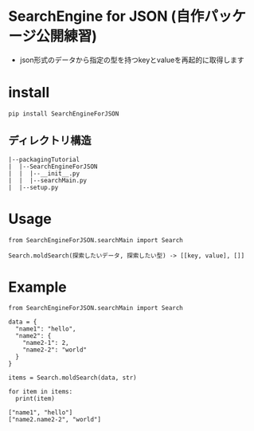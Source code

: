 
# SearchEngine for JSON (自作パッケージ公開練習)
* json形式のデータから指定の型を持つkeyとvalueを再起的に取得します


# install
```bash
pip install SearchEngineForJSON
```
## ディレクトリ構造
```
|--packagingTutorial
|  |--SearchEngineForJSON
|  |  |--__init__.py
|  |  |--searchMain.py
|  |--setup.py
```

# Usage
```
from SearchEngineForJSON.searchMain import Search

Search.moldSearch(探索したいデータ, 探索したい型) -> [[key, value], []]
```

# Example
```
from SearchEngineForJSON.searchMain import Search

data = {
  "name1": "hello",
  "name2": {
    "name2-1": 2,
    "name2-2": "world"
  }
}

items = Search.moldSearch(data, str)

for item in items:
  print(item)
```
```
["name1", "hello"]
["name2.name2-2", "world"]
```


